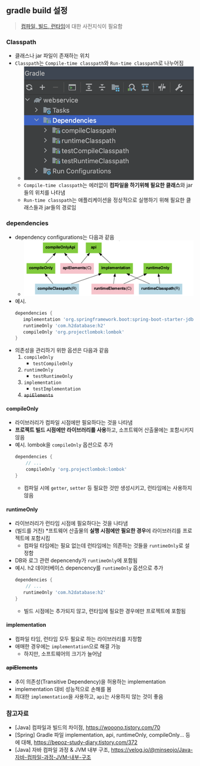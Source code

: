 ## gradle build 설정

> [컴파일, 빌드, 런타임](../java/컴파일-빌드-런타임.md)에 대한 사전지식이 필요함

### Classpath
- 클래스나 jar 파일이 존재하는 위치
- `Classpath`는 `Compile-time classpath`와 `Run-time classpath`로 나누어짐
    - ![Alt text](images/gradle-build-설정/image.png)
    - `Compile-time classpath`는 에러없이 **컴파일을 하기위해 필요한 클래스**와 jar들의 위치를 나타냄
    - `Run-time classpath`는 애플리케이션을 정상적으로 실행하기 위해 필요한 클래스들과 jar들의 경로임

### dependencies
- dependency configurations는 다음과 같음
    - ![Alt text](images/gradle-build-설정/image-1.png)
- 예시.
    ```gradle
    dependencies {
       implementation 'org.springframework.boot:spring-boot-starter-jdbc' //JDBC Driver 추가 
       runtimeOnly 'com.h2database:h2' 
       compileOnly 'org.projectlombok:lombok'
    }
    ```
- 의존성을 관리하기 위한 옵션은 다음과 같음
    1. `compileOnly`
        - `testCompileOnly`
    2. `runtimeOnly`
        - `testRuntimeOnly`
    3. `implementation`
        - `testImplementation`
    4. ~~`apiElements`~~

#### compileOnly
- 라이브러리가 컴파일 시점에만 필요하다는 것을 나타냄
- **프로젝트 빌드 시점에만 라이브러리를 사용**하고, 소프트웨어 산출물에는 포함시키지 않음
- 예시. lombok을 `compileOnly` 옵션으로 추가
    ```gradle
    dependencies {
        // ...
	    compileOnly 'org.projectlombok:lombok'
    }
    ```
    - 컴파일 시에 `getter`, `setter` 등 필요한 것만 생성시키고, 런타임에는 사용하지 않음

#### runtimeOnly
- 라이브러리가 런타임 시점에 필요하다는 것을 나타냄
- (빌드를 거친) *프트웨어 산출물의 **실행 시점에만 필요한 경우**에 라이브러리를 프로젝트에 포함시킴
    - 컴파일 타임에는 필요 없는데 런타임에는 의존하는 것들을 `runtimeOnly`로 설정함
- DB와 로그 관련 depencendy가 `runtimeOnly`에 포함됨
- 예시. h2 데이터베이스 depencency를 `runtimeOnly` 옵션으로 추가
    ```gradle
    dependencies {
        // ...
       runtimeOnly 'com.h2database:h2' 
    }
    ```
    - 빌드 시점에는 추가되지 않고, 런타임에 필요한 경우에만 프로젝트에 포함됨

#### implementation
- 컴파일 타임, 런타임 모두 필요로 하는 라이브러리를 지정함
- 애매한 경우에는 `implementation`으로 해결 가능
    - 하지만, 소프트웨어의 크기가 늘어남

#### ~~apiElements~~
- 추이 의존성(Transitive Dependency)을 허용하는 implementation
- implementation 대비 성능적으로 손해를 봄
- 최대한 `implementation`을 사용하고, `api`는 사용하지 않는 것이 좋음

### 참고자료
- \[Java\] 컴파일과 빌드의 차이점, https://wooono.tistory.com/70
- \[Spring\] Gradle 파일 implementation, api, runtimeOnly, compileOnly... 등에 대해, https://bepoz-study-diary.tistory.com/372
- \[Java\] 자바 컴파일 과정 & JVM 내부 구조, https://velog.io/@minseojo/Java-자바-컴파일-과정-JVM-내부-구조
